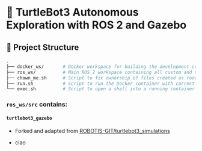 # 🤖 TurtleBot3 Autonomous Exploration with ROS 2 and Gazebo

## 📂 Project Structure

```bash
.
├── docker_ws/       # Docker workspace for building the development container
├── ros_ws/          # Main ROS 2 workspace containing all custom and third-party packages
├── chown_me.sh      # Script to fix ownership of files created as root inside the container
├── run.sh           # Script to run the Docker container with correct volumes and permissions
└── exec.sh          # Script to open a shell into a running container
```
### **`ros_ws/src`** contains:

#### **`turtlebot3_gazebo`** 
- Forked and adapted from [ROBOTIS-GIT/turtlebot3_simulations](https://github.com/ROBOTIS-GIT/turtlebot3_simulations)

- ciao


